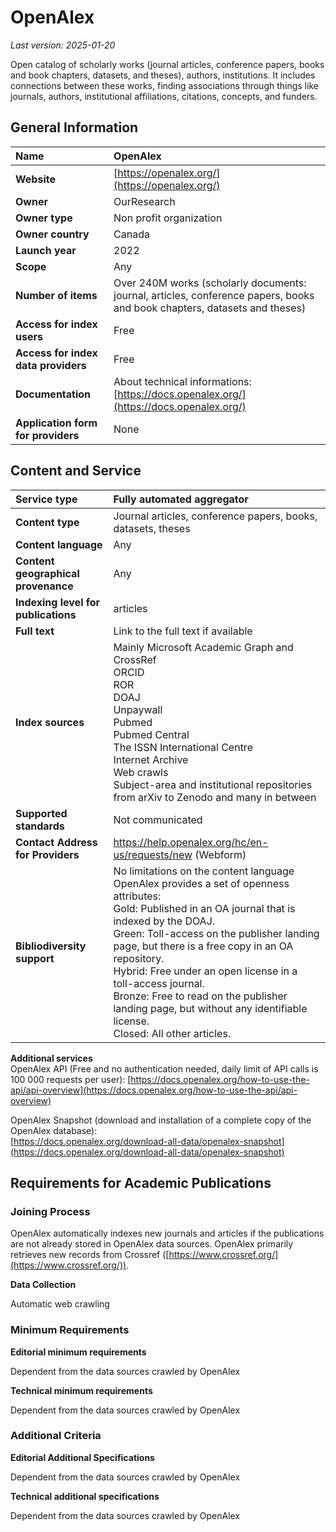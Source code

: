 # OpenAlex

*Last version: 2025-01-20*

Open catalog of scholarly works (journal articles, conference papers, books and book chapters, datasets, and theses), authors, institutions. It includes connections between these works, finding associations through things like journals, authors, institutional affiliations, citations, concepts, and funders. 

## General Information

| Name | OpenAlex |
| :---- | :---- |
| **Website** | [https://openalex.org/](https://openalex.org/) |
| **Owner** | OurResearch |
| **Owner type** | Non profit organization |
| **Owner country** | Canada |
| **Launch year** | 2022 |
| **Scope** | Any |
| **Number of items** | Over 240M works (scholarly documents: journal, articles, conference papers, books and book chapters, datasets and theses) |
| **Access for index users** | Free |
| **Access for index data providers** | Free |
| **Documentation** | About technical informations: [https://docs.openalex.org/](https://docs.openalex.org/)  |
| **Application form for providers** | None |

## Content and Service

| Service type | Fully automated aggregator |
| :---- | :---- |
| **Content type** | Journal articles, conference papers, books, datasets, theses |
| **Content language** | Any |
| **Content geographical provenance** | Any |
| **Indexing level for publications** | articles |
| **Full text** | Link to the full text if available |
| **Index sources** | Mainly Microsoft Academic Graph and CrossRef <br/>ORCID <br/>ROR <br/>DOAJ <br/>Unpaywall <br/>Pubmed <br/>Pubmed Central <br/>The ISSN International Centre <br/>Internet Archive  <br/>Web crawls <br/>Subject-area and institutional repositories from arXiv to Zenodo and many in between |
| **Supported standards** | Not communicated |
| **Contact Address for Providers** | https://help.openalex.org/hc/en-us/requests/new (Webform) |
| **Bibliodiversity support** | No limitations on the content language <br/>OpenAlex provides a set of openness attributes: <br/>Gold: Published in an OA journal that is indexed by the DOAJ. <br/>Green: Toll-access on the publisher landing page, but there is a free copy in an OA repository. <br/>Hybrid: Free under an open license in a toll-access journal. <br/>Bronze: Free to read on the publisher landing page, but without any identifiable license. <br/>Closed: All other articles. |  |


**Additional services**  
OpenAlex API (Free and no authentication needed, daily limit of API calls is 100 000 requests per user): [https://docs.openalex.org/how-to-use-the-api/api-overview](https://docs.openalex.org/how-to-use-the-api/api-overview) 

OpenAlex Snapshot (download and installation of a complete copy of the OpenAlex database):  
[https://docs.openalex.org/download-all-data/openalex-snapshot](https://docs.openalex.org/download-all-data/openalex-snapshot) 

## Requirements for Academic Publications

### Joining Process

OpenAlex automatically indexes new journals and articles if the publications are not already stored in OpenAlex data sources. OpenAlex primarily retrieves new records from Crossref ([https://www.crossref.org/](https://www.crossref.org/)).

**Data Collection** 

Automatic web crawling

### Minimum Requirements

**Editorial minimum requirements**

Dependent from the data sources crawled by OpenAlex

**Technical minimum requirements**

Dependent from the data sources crawled by OpenAlex

### Additional Criteria

**Editorial Additional Specifications**

Dependent from the data sources crawled by OpenAlex

**Technical additional specifications**

Dependent from the data sources crawled by OpenAlex

